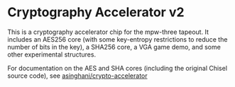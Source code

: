 # Cryptography Accelerator v2

This is a cryptography accelerator chip for the mpw-three tapeout. It includes an AES256 core (with some key-entropy restrictions to reduce the number of bits in the key), a SHA256 core, a VGA game demo, and some other experimental structures.

For documentation on the AES and SHA cores (including the original Chisel source code), see [asinghani/crypto-accelerator](https://github.com/asinghani/crypto-accelerator)

